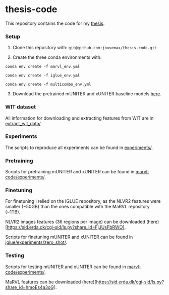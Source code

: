 # thesis-code

This repository contains the code for my [thesis](Master_Thesis.pdf).

### Setup

1. Clone this repository with:
`git@github.com:jouvemax/thesis-code.git`

2. Create the three conda environments with:

`conda env create -f marvl_env.yml`

`conda env create -f iglue_env.yml`

`conda env create -f multicombo_env.yml`

3. Download the pretrained mUNITER and xUNITER baseline models [here](https://sid.erda.dk/sharelink/HfTaLDBWJi).

### WIT dataset

All information for downloading and extracting features from WIT are in [extract_wit_data/](extract_wit_data).

### Experiments

The scripts to reproduce all experiments can be found in [experiments/](experiments).

### Pretraining

Scripts for pretraining mUNITER and xUNITER can be found in [marvl-code/experiments/](marvl-code/experiments).

### Finetuning

For finetuning I relied on the IGLUE repository, as the NLVR2 features were smaller (~50GB) than the ones compatible with the MaRVL repository (~1TB).

NLVR2 images features (36 regions per image) can be downloaded (here)[https://sid.erda.dk/cgi-sid/ls.py?share_id=FjJUsFbRWO].

Scripts for finetuning mUNITER and xUNITER can be found in [iglue/experiments/zero_shot/](iglue/experiments/zero_shot).

### Testing

Scripts for testing mUNITER and xUNITER can be found in [marvl-code/experiments/](marvl-code/experiments).

MaRVL features can be downloaded (here)[https://sid.erda.dk/cgi-sid/ls.py?share_id=hmoEs4a3oG].
